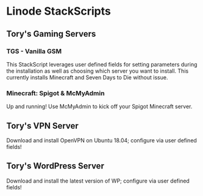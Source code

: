 # Linode StackScripts

## Tory's Gaming Servers
### TGS - Vanilla GSM
This StackScript leverages user defined fields for setting parameters during the installation as well as choosing which server you want to install.  This currently installs Minecraft and Seven Days to Die without issue. 

### Minecraft: Spigot & McMyAdmin
Up and running!  Use McMyAdmin to kick off your Spigot Minecraft server.

## Tory's VPN Server
Download and install OpenVPN on Ubuntu 18.04; configure via user defined fields!


## Tory's WordPress Server
Download and install the latest version of WP; configure via user defined fields!

